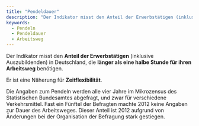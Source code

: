 ```yaml
---
title: "Pendeldauer"
description: "Der Indikator misst den Anteil der Erwerbstätigen (inklusive Auszubildenden) in Deutschland, die länger als eine halbe Stunde für ihren Arbeitsweg benötigen."
keywords:
  - Pendeln
  - Pendeldauer
  - Arbeitsweg
---
```

<!-- Prologue start -->

Der Indikator misst den **Anteil der Erwerbstätigen** (inklusive Auszubildenden) in Deutschland, die **länger als eine halbe Stunde für ihren Arbeitsweg** benötigen.

Er ist eine Näherung für **Zeitflexibilität**.

Die Angaben zum Pendeln werden alle vier Jahre im Mikrozensus des Statistischen Bundesamtes abgefragt, und zwar für verschiedene Verkehrsmittel. Fast ein Fünftel der Befragten machte 2012 keine Angaben zur Dauer des Arbeitsweges. Dieser Anteil ist 2012 aufgrund von Änderungen bei der Organisation der Befragung stark gestiegen. 

<!-- Prologue end -->

<!--ChartList-->
